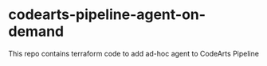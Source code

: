 # codearts-pipeline-agent-on-demand
This repo contains terraform code to add ad-hoc agent to CodeArts Pipeline
